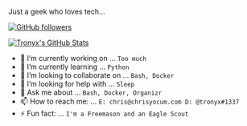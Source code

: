 Just a geek who loves tech...

[![GitHub followers](https://img.shields.io/github/followers/tronyx?logo=github)](https://github.com/users/follow?target=tronyx)

[![Tronyx's GitHub Stats](https://github-readme-stats.vercel.app/api?username=tronyx&count_private=true&show_icons=true&theme=nightowl)](https://github.com/anuraghazra/github-readme-stats)

- 🔭 I’m currently working on ... `Too much`
- 🌱 I’m currently learning ... `Python`
- 👯 I’m looking to collaborate on ... `Bash, Docker`
- 🤔 I’m looking for help with ... `Sleep`
- 💬 Ask me about ... `Bash, Docker, Organizr`
- 📫 How to reach me: ... `E: chris@chrisyocum.com D: @tronyx#1337`
- ⚡ Fun fact: ... `I'm a Freemason and an Eagle Scout`
